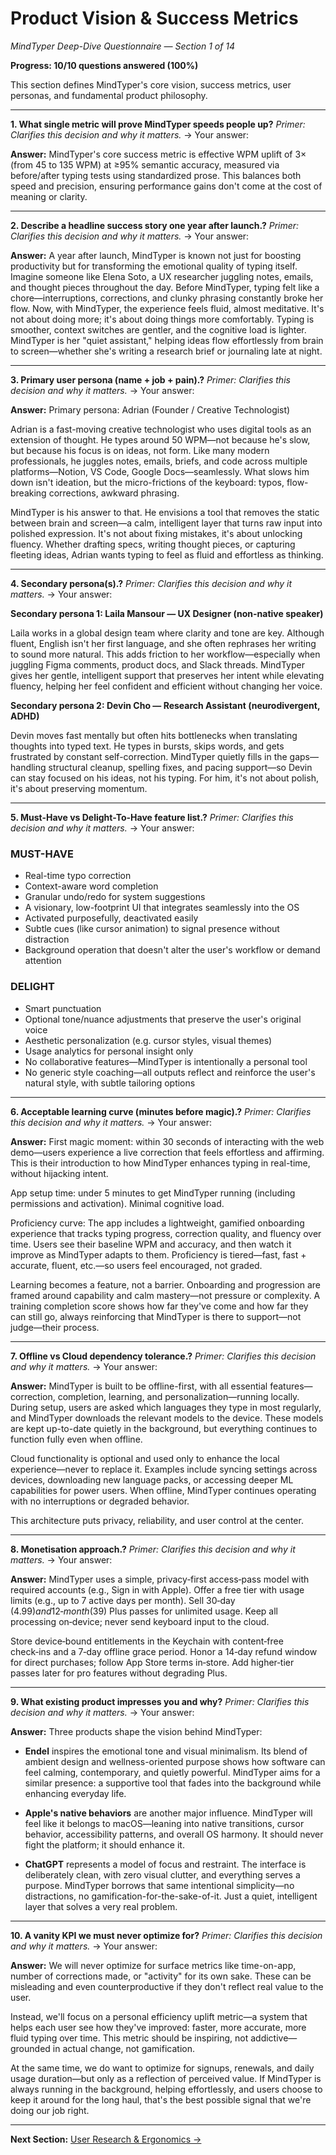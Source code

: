 # Product Vision & Success Metrics

_MindTyper Deep-Dive Questionnaire — Section 1 of 14_

**Progress: 10/10 questions answered (100%)**

This section defines MindTyper's core vision, success metrics, user personas, and fundamental product philosophy.

---

**1. What single metric will prove MindTyper speeds people up?**
_Primer: Clarifies this decision and why it matters._
→ Your answer:

**Answer:** MindTyper's core success metric is effective WPM uplift of 3× (from 45 to 135 WPM) at ≥95% semantic accuracy, measured via before/after typing tests using standardized prose. This balances both speed and precision, ensuring performance gains don't come at the cost of meaning or clarity.

---

**2. Describe a headline success story one year after launch.?**
_Primer: Clarifies this decision and why it matters._
→ Your answer:

**Answer:** A year after launch, MindTyper is known not just for boosting productivity but for transforming the emotional quality of typing itself. Imagine someone like Elena Soto, a UX researcher juggling notes, emails, and thought pieces throughout the day. Before MindTyper, typing felt like a chore—interruptions, corrections, and clunky phrasing constantly broke her flow. Now, with MindTyper, the experience feels fluid, almost meditative. It's not about doing more; it's about doing things more comfortably. Typing is smoother, context switches are gentler, and the cognitive load is lighter. MindTyper is her "quiet assistant," helping ideas flow effortlessly from brain to screen—whether she's writing a research brief or journaling late at night.

---

**3. Primary user persona (name + job + pain).?**
_Primer: Clarifies this decision and why it matters._
→ Your answer:

**Answer:** Primary persona: Adrian (Founder / Creative Technologist)

Adrian is a fast-moving creative technologist who uses digital tools as an extension of thought. He types around 50 WPM—not because he's slow, but because his focus is on ideas, not form. Like many modern professionals, he juggles notes, emails, briefs, and code across multiple platforms—Notion, VS Code, Google Docs—seamlessly. What slows him down isn't ideation, but the micro-frictions of the keyboard: typos, flow-breaking corrections, awkward phrasing.

MindTyper is his answer to that. He envisions a tool that removes the static between brain and screen—a calm, intelligent layer that turns raw input into polished expression. It's not about fixing mistakes, it's about unlocking fluency. Whether drafting specs, writing thought pieces, or capturing fleeting ideas, Adrian wants typing to feel as fluid and effortless as thinking.

---

**4. Secondary persona(s).?**
_Primer: Clarifies this decision and why it matters._
→ Your answer:

**Secondary persona 1: Laila Mansour — UX Designer (non-native speaker)**

Laila works in a global design team where clarity and tone are key. Although fluent, English isn't her first language, and she often rephrases her writing to sound more natural. This adds friction to her workflow—especially when juggling Figma comments, product docs, and Slack threads. MindTyper gives her gentle, intelligent support that preserves her intent while elevating fluency, helping her feel confident and efficient without changing her voice.

**Secondary persona 2: Devin Cho — Research Assistant (neurodivergent, ADHD)**

Devin moves fast mentally but often hits bottlenecks when translating thoughts into typed text. He types in bursts, skips words, and gets frustrated by constant self-correction. MindTyper quietly fills in the gaps—handling structural cleanup, spelling fixes, and pacing support—so Devin can stay focused on his ideas, not his typing. For him, it's not about polish, it's about preserving momentum.

---

**5. Must-Have vs Delight-To-Have feature list.?**
_Primer: Clarifies this decision and why it matters._
→ Your answer:

### MUST-HAVE

- Real-time typo correction
- Context-aware word completion
- Granular undo/redo for system suggestions
- A visionary, low-footprint UI that integrates seamlessly into the OS
- Activated purposefully, deactivated easily
- Subtle cues (like cursor animation) to signal presence without distraction
- Background operation that doesn't alter the user's workflow or demand attention

### DELIGHT

- Smart punctuation
- Optional tone/nuance adjustments that preserve the user's original voice
- Aesthetic personalization (e.g. cursor styles, visual themes)
- Usage analytics for personal insight only
- No collaborative features—MindTyper is intentionally a personal tool
- No generic style coaching—all outputs reflect and reinforce the user's natural style, with subtle tailoring options

---

**6. Acceptable learning curve (minutes before magic).?**
_Primer: Clarifies this decision and why it matters._
→ Your answer:

**Answer:** First magic moment: within 30 seconds of interacting with the web demo—users experience a live correction that feels effortless and affirming. This is their introduction to how MindTyper enhances typing in real-time, without hijacking intent.

App setup time: under 5 minutes to get MindTyper running (including permissions and activation). Minimal cognitive load.

Proficiency curve: The app includes a lightweight, gamified onboarding experience that tracks typing progress, correction quality, and fluency over time. Users see their baseline WPM and accuracy, and then watch it improve as MindTyper adapts to them. Proficiency is tiered—fast, fast + accurate, fluent, etc.—so users feel encouraged, not graded.

Learning becomes a feature, not a barrier. Onboarding and progression are framed around capability and calm mastery—not pressure or complexity. A training completion score shows how far they've come and how far they can still go, always reinforcing that MindTyper is there to support—not judge—their process.

---

**7. Offline vs Cloud dependency tolerance.?**
_Primer: Clarifies this decision and why it matters._
→ Your answer:

**Answer:** MindTyper is built to be offline-first, with all essential features—correction, completion, learning, and personalization—running locally. During setup, users are asked which languages they type in most regularly, and MindTyper downloads the relevant models to the device. These models are kept up-to-date quietly in the background, but everything continues to function fully even when offline.

Cloud functionality is optional and used only to enhance the local experience—never to replace it. Examples include syncing settings across devices, downloading new language packs, or accessing deeper ML capabilities for power users. When offline, MindTyper continues operating with no interruptions or degraded behavior.

This architecture puts privacy, reliability, and user control at the center.

---

**8. Monetisation approach.?**
_Primer: Clarifies this decision and why it matters._
→ Your answer:

**Answer:** MindTyper uses a simple, privacy‑first access‑pass model with required accounts (e.g., Sign in with Apple). Offer a free tier with usage limits (e.g., up to 7 active days per month). Sell 30‑day ($4.99) and 12‑month ($39) Plus passes for unlimited usage. Keep all processing on‑device; never send keyboard input to the cloud.

Store device‑bound entitlements in the Keychain with content‑free check‑ins and a 7‑day offline grace period. Honor a 14‑day refund window for direct purchases; follow App Store terms in‑store. Add higher‑tier passes later for pro features without degrading Plus.

---

**9. What existing product impresses you and why?**
_Primer: Clarifies this decision and why it matters._
→ Your answer:

**Answer:** Three products shape the vision behind MindTyper:

- **Endel** inspires the emotional tone and visual minimalism. Its blend of ambient design and wellness-oriented purpose shows how software can feel calming, contemporary, and quietly powerful. MindTyper aims for a similar presence: a supportive tool that fades into the background while enhancing everyday life.

- **Apple's native behaviors** are another major influence. MindTyper will feel like it belongs to macOS—leaning into native transitions, cursor behavior, accessibility patterns, and overall OS harmony. It should never fight the platform; it should enhance it.

- **ChatGPT** represents a model of focus and restraint. The interface is deliberately clean, with zero visual clutter, and everything serves a purpose. MindTyper borrows that same intentional simplicity—no distractions, no gamification-for-the-sake-of-it. Just a quiet, intelligent layer that solves a very real problem.

---

**10. A vanity KPI we must never optimize for?**
_Primer: Clarifies this decision and why it matters._
→ Your answer:

**Answer:** We will never optimize for surface metrics like time-on-app, number of corrections made, or "activity" for its own sake. These can be misleading and even counterproductive if they don't reflect real value to the user.

Instead, we'll focus on a personal efficiency uplift metric—a system that helps each user see how they've improved: faster, more accurate, more fluid typing over time. This metric should be inspiring, not addictive—grounded in actual change, not gamification.

At the same time, we do want to optimize for signups, renewals, and daily usage duration—but only as a reflection of perceived value. If MindTyper is always running in the background, helping effortlessly, and users choose to keep it around for the long haul, that's the best possible signal that we're doing our job right.

---

**Next Section:** [User Research & Ergonomics →](02_user_research_ergonomics.md)

<!-- Alignment: Success metrics assume the active region (not validation band) as the core UX metaphor. -->
